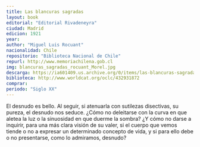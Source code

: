 ```yaml
---
title: Las blancuras sagradas
layout: book
editorial: "Editorial Rivadeneyra"
ciudad: Madrid
edicion: 1921
year:
author: "Miguel Luis Rocuant"
nacionalidad: Chile
repositorio: "Biblioteca Nacional de Chile"
repurl: http://www.memoriachilena.gob.cl
img: blancuras_sagradas_rocuant_Morel.jpg
descarga: https://ia601409.us.archive.org/0/items/las-blancuras-sagradas-miguel-luis-rocuant/Las%20blancuras%20sagradas%20-%20Miguel%20Luis%20Rocuant.pdf
biblioteca: http://www.worldcat.org/oclc/432931872
comprar: 
periodo: "Siglo XX"
---
```

 

El desnudo es bello. Al seguir, si atenuarla con sutilezas disectivas, su pureza, el desnudo nos seduce. ¿Cómo no deleitarse con la curva en que aletea la luz o la sinuosidad en que duerme la sombra? ¿Y cómo no darse a inquirir, para una más clara visión de su valer, si el cuerpo que vemos tiende o no a expresar un determinado concepto de vida, y si para ello debe o no presentarse, como lo admiramos, desnudo?
